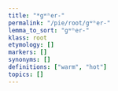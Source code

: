```yaml
---
title: "*gʷʰer-"
permalink: "/pie/root/gʷʰer-"
lemma_to_sort: "gʷʰer-"
klass: root
etymology: []
markers: []
synonyms: []
definitions: ["warm", "hot"]
topics: []
---
```

